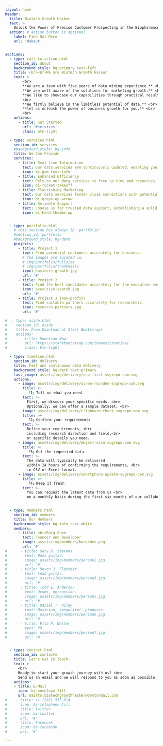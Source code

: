```yaml
---
layout: home
header:
  title: Biotech Growth Hacker
  text: >
    Unlock the Power of Precise Customer Prospecting in the Biopharmaceutical Industry.
  action: # action button is optional
    label: Find Out More
    url: '#about'


sections:
  - type: call-to-action.html
    section_id: about
    background_style: bg-primary text-left
    title: <br><br>We are Biotech Growth Hacker
    text: >
        <br>
        **We are a team with five years of data mining experience.** <br>
        **We are well aware of the solutions for marketing growth.** <br>
        **We like to showcase our capabilities through practical results.** <br>
        <br>
        **We firmly believe in the limitless potential of data.** <br>
        **let us unleash the power of business growth for you.** <br>
        <br>
    actions:
      - title: Get Started
        url: '#services'
        class: btn-light

  - type: services.html
    section_id: services
    #background_style: bg-info
    title: We Can Provide
    services:
      - title: Real-time Information
        text: Our data services are continuously updated, enabling you to stay ahead in the market and seize the latest opportunities.
        icon: bi-gem text-info
      - title: Enhanced Efficiency
        text: Rely on our data services to free up time and resources, allowing you to focus on core business activities and boost operational efficiency.
        icon: bi-rocket-takeoff
      - title: Flourishing Marketing
        text: Our data services foster close connections with potential customers, resulting in continuous sales growth and rapid business expansion.
        icon: bi-graph-up-arrow 
      - title: Reliable Support
        text: Choose us for trusted data support, establishing a solid foundation for future growth and endless possibilities.
        icon: bi-hand-thumbs-up


  - type: portfolio.html
    # this section has always ID 'portfolio'
    #section_id: portfolio
    #background_style: bg-dark
    projects:
      - title: Project 1
        text: Find potential customers accurately for business.
        # the images are located in:
        # img/portfolio/fullsize
        # img/portfolio/thumbnails
        icon: business-growth.jpg
        url: '#'
      - title: Project 2
        text: Find the best candidates accurately for the executive search.
        icon: executive-search.jpg
        url: '#'
      - title: Project 3 (non-profit)
        text: Find suitable partners accurately for researchers. 
        icon: research-partners.jpg
        url: '#'

#  - type: aside.html
#    section_id: aside
#    title: Free Download at Start Bootstrap!
#    actions:
#      - title: Download Now!
#        url: https://startbootstrap.com/themes/creative/
#        class: btn-light

  - type: timeline.html
    section_id: delivery
    title: Fast and continuous data delivery
    background_style: bg-dark text-primary
    last_image: assets/img/delivery/cup-first-svgrepo-com.svg
    actions:
      - image: assets/img/delivery/siren-rounded-svgrepo-com.svg
        title: >+
          「1」Tell us what you need
        text: >-
          First, we discuss your specific needs. <br>
          Optionally, we can offer a sample dataset. <br>
      - image: assets/img/delivery/clipboard-check-svgrepo-com.svg
        title: >+
          「2」Confirm your requirements
        text: >-
          Refine your requirements, <br>
          including research direction and field,<br>
          or specific details you need.
      - image: assets/img/delivery/object-scan-svgrepo-com.svg
        title: >+
          「3」Get the requested data
        text: >-
          The data will typically be delivered
          within 24 hours of confirming the requirements, <br>
          in CSV or Excel format.
      - image: assets/img/delivery/smartphone-update-svgrepo-com.svg
        title: >+
          「4」Keep it fresh
        text: >-
          You can request the latest data from us <br>
          on a monthly basis during the first six months of our collaboration.
      

  - type: members.html
    section_id: members
    title: Our Members
    background_style: bg-info text-white
    members:
      - title: <br>Borg Chen
        text: Founder and Developer
        image: assets/img/members/borgchen.png
        url: '#' 
#      - title: Gary D. Stevens
#        text: Bass guitar.
#        image: assets/img/members/person2.jpg
#        url: '#'
#      - title: Devon J. Fletcher
#        text: Lead guitar.
#        image: assets/img/members/person3.jpg
#        url: '#'
#      - title: Todd E. Anderson
#        text: Drums, percussion.
#        image: assets/img/members/person5.jpg
#        url: '#'
#      - title: Daniel T. Riley
#        text: Musician, songwriter, producer.
#        image: assets/img/members/person6.jpg
#        url: '#'
#      - title: Ella P. Walter
#        text: PR.
#        image: assets/img/members/person7.jpg
#        url: '#'


  - type: contact.html
    section_id: contacts
    title: Let's Get In Touch!
    text: >-
      <br>
      Ready to start your growth journey with us? <br>
      Send us an email and we will respond to you as soon as possible!
    actions:
    - title: E-Mail
      icon: bi-envelope-fill
      url: mailto:biotechgrowthhacker@protonmail.com
#    - title: +1 (202) 555-014
#      icon: bi-telephone-fill
#    - title: Twitter
#      icon: bi-twitter
#      url: '#'
#    - title: Facebook
#      icon: bi-facebook
#      url: '#'

---
```

